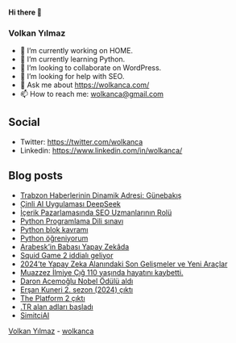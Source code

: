#### Hi there 👋

### Volkan Yılmaz

- 🔭 I’m currently working on HOME.
- 🌱 I’m currently learning Python.
- 👯 I’m looking to collaborate on WordPress.
- 🤔 I’m looking for help with SEO.
- 💬 Ask me about https://wolkanca.com/
- 📫 How to reach me: wolkanca@gmail.com

## Social
- Twitter: https://twitter.com/wolkanca
- Linkedin: https://www.linkedin.com/in/wolkanca/



## Blog posts
<!-- BLOG-POST-LIST:START -->
- [Trabzon Haberlerinin Dinamik Adresi: Günebakış](https://wolkanca.com/trabzon-haberlerinin-dinamik-adresi-gunebakis/)
- [Çinli AI Uygulaması DeepSeek](https://wolkanca.com/cinli-ai-uygulamasi-deepseek/)
- [İçerik Pazarlamasında SEO Uzmanlarının Rolü](https://wolkanca.com/icerik-pazarlamasinda-seo-uzmanlarinin-rolu/)
- [Python Programlama Dili sınavı](https://wolkanca.com/python-programlama-dili-sinavi/)
- [Python blok kavramı](https://wolkanca.com/python-blok-kavrami/)
- [Python öğreniyorum](https://wolkanca.com/python-ogreniyorum/)
- [Arabesk’in Babası Yapay Zekâda](https://wolkanca.com/arabeskin-babasi-yapay-zekada/)
- [Squid Game 2 iddialı geliyor](https://wolkanca.com/squid-game-2-iddiali-geliyor/)
- [2024’te Yapay Zeka Alanındaki Son Gelişmeler ve Yeni Araçlar](https://wolkanca.com/2024te-yapay-zeka-alanindaki-son-gelismeler-ve-yeni-araclar/)
- [Muazzez İlmiye Çığ 110 yaşında hayatını kaybetti.](https://wolkanca.com/muazzez-ilmiye-cig-110-yasinda-hayatini-kaybetti/)
- [Daron Acemoğlu Nobel Ödülü aldı](https://wolkanca.com/daron-acemoglu-nobel-odulu-aldi/)
- [Erşan Kuneri 2. sezon &lpar;2024&rpar; çıktı](https://wolkanca.com/ersan-kuneri-2-sezon-2024-cikti/)
- [The Platform 2 çıktı](https://wolkanca.com/the-platform-2-cikti/)
- [.TR alan adları başladı](https://wolkanca.com/tr-alan-adlari-basladi/)
- [SimitciAI](https://wolkanca.com/simitciai/)
<!-- BLOG-POST-LIST:END -->


[Volkan Yılmaz](https://volkanyilmaz.com.tr/) - [wolkanca](https://wolkanca.com/)
